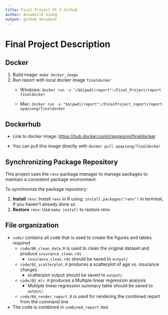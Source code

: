 ```yaml
---
title: Final Project Pt 3 Github
author: Annabelle Xiong
output: github_document
---
```


# Final Project Description

## Docker

1.  Build image: `make docker_image`
2.  Run report with local docker image `finaldocker`
    -   Windows: `docker run -v "/$$(pwd)/report":/Final_Project/report finaldocker`

    -   Mac: `docker run -v "$$(pwd)/report":/FinalProject_report/report ayqxiong/finaldocker`

## Dockerhub

-   Link to docker image: <https://hub.docker.com/r/ayqxiong/finaldocker>

-   You can pull this image directly with `docker pull ayqxiong/finaldocker`

## Synchronizing Package Repository

This project uses the `renv` package manager to manage packages to maintain a consistent package environment.

To synchronize the package repository:

1.  **Install** `renv`: Install `renv` in R using: `install.packages("renv")` in terminal, if you haven't already done so
2.  **Restore** `renv`: Use `make install` to restore renv

## File organization
-   `code/` contains all code that is used to create the figures and tables required
    -   `code/00_clean_data.R` is used to clean the original dataset and produce `insurance_clean.rds`
        -   `insurance_clean.rds` should be saved to `output/`
    -   `code/02_scatterplot.R` produces a scatterplot of age vs. insurance charges
        -   scatterplot output should be saved to `output/`
    -   `code/03_mlr.R` produces a Multiple linear regression analysis
        -   Multiple linear regression summary table should be saved to `output/`
    -   `code/04_render_report.R` is used for rendering the combined report from the command line
-   The code is combined in `combined_report.Rmd`.

